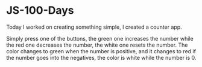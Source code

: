 # JS-100-Days

Today I worked on creating something simple, I created a counter app. 

Simply press one of the buttons, the green one increases the number while the red one decreases the number, the white one resets the number. 
The color changes to green when the number is positive, and it changes to red if the number goes into the negatives, the color is white while the number is 0. 
